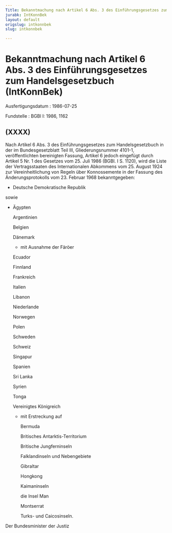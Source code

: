 ```yaml
---
Title: Bekanntmachung nach Artikel 6 Abs. 3 des Einführungsgesetzes zum Handelsgesetzbuch
jurabk: IntKonnBek
layout: default
origslug: intkonnbek
slug: intkonnbek

---
```


# Bekanntmachung nach Artikel 6 Abs. 3 des Einführungsgesetzes zum Handelsgesetzbuch (IntKonnBek)

Ausfertigungsdatum
:   1986-07-25

Fundstelle
:   BGBl I: 1986, 1162



## (XXXX)

Nach Artikel 6 Abs. 3 des Einführungsgesetzes zum Handelsgesetzbuch in der im Bundesgesetzblatt Teil III, Gliederungsnummer 4101-1, veröffentlichten bereinigten Fassung, Artikel 6 jedoch eingefügt durch Artikel 5 Nr. 1 des Gesetzes vom 25. Juli 1986 (BGBl. I S. 1120), wird die Liste der Vertragsstaaten des Internationalen Abkommens vom 25. August 1924 zur Vereinheitlichung von Regeln über Konnossemente in der Fassung des Änderungsprotokolls vom 23. Februar 1968 bekanntgegeben:

*   Deutsche Demokratische Republik



sowie

*   Ägypten

    Argentinien

    Belgien

    Dänemark

    *   mit Ausnahme der Färöer




    Ecuador

    Finnland

    Frankreich

    Italien

    Libanon

    Niederlande

    Norwegen

    Polen

    Schweden

    Schweiz

    Singapur

    Spanien

    Sri Lanka

    Syrien

    Tonga

    Vereinigtes Königreich

    *   mit Erstreckung auf

        Bermuda

        Britisches Antarktis-Territorium

        Britische Jungferninseln

        Falklandinseln und Nebengebiete

        Gibraltar

        Hongkong

        Kaimaninseln

        die Insel Man

        Montserrat

        Turks- und Caicosinseln.






Der Bundesminister der Justiz

